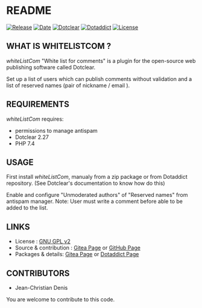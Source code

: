 # README

[![Release](https://img.shields.io/badge/release-1.3.1-a2cbe9.svg)](https://git.dotclear.watch/JcDenis/whiteListCom/releases)
[![Date](https://img.shields.io/badge/date-2023.08.13-c44d58.svg)](https://git.dotclear.watch/JcDenis/whiteListCom/releases)
[![Dotclear](https://img.shields.io/badge/dotclear-v2.27-137bbb.svg)](https://fr.dotclear.org/download)
[![Dotaddict](https://img.shields.io/badge/dotaddict-official-9ac123.svg)](https://plugins.dotaddict.org/dc2/details/whiteListCom)
[![License](https://img.shields.io/github/license/JcDenis/whiteListCom)](https://git.dotclear.watch/JcDenis/whiteListCom/blob/master/LICENSE)

## WHAT IS WHITELISTCOM ?

_whiteListCom_ "White list for comments" is a plugin for the open-source 
web publishing software called Dotclear.

Set up a list of users which can publish comments without validation 
and a list of reserved names (pair of nickname / email ).

## REQUIREMENTS

_whiteListCom_ requires: 

* permissions to manage antispam
* Dotclear 2.27
* PHP 7.4

## USAGE

First install _whiteListCom_, manualy from a zip package or from 
Dotaddict repository. (See Dotclear's documentation to know how do this)

Enable and configure "Unmoderated authors" of "Reserved names" 
from antispam manager.
Note: User must write a comment before able to be added to the list.

## LINKS

* License : [GNU GPL v2](https://www.gnu.org/licenses/old-licenses/lgpl-2.0.html)
* Source & contribution : [Gitea Page](https://git.dotclear.watch/JcDenis/whiteListCom) or [GitHub Page](https://github.com/JcDenis/whiteListCom)
* Packages & details: [Gitea Page](https://git.dotclear.watch/JcDenis/whiteListCom/releases) or [Dotaddict Page](https://plugins.dotaddict.org/dc2/details/whiteListCom)

## CONTRIBUTORS

* Jean-Christian Denis

You are welcome to contribute to this code.
